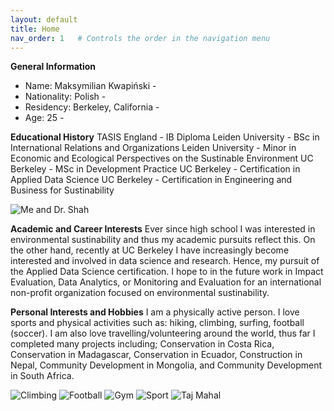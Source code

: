 ```yaml
---
layout: default
title: Home
nav_order: 1   # Controls the order in the navigation menu
---
```


**General Information**
- Name: Maksymilian Kwapiński -
- Nationality: Polish -
- Residency: Berkeley, California -
- Age: 25 -

**Educational History**
TASIS England - IB Diploma
Leiden University - BSc in International Relations and Organizations
Leiden University - Minor in Economic and Ecological Perspectives on the Sustinable Environment
UC Berkeley - MSc in Development Practice
UC Berkeley - Certification in Applied Data Science
UC Berkeley - Certification in Engineering and Business for Sustinability

![Me and Dr. Shah](/Images/MDP.jpeg)

**Academic and Career Interests**
Ever since high school I was interested in environmental sustinability and thus my academic pursuits reflect this. On the other hand, recently at UC Berkeley I have increasingly become interested and involved in data science and research. Hence, my pursuit of the Applied Data Science certification. I hope to in the future work in Impact Evaluation, Data Analytics, or Monitoring and Evaluation for an international non-profit organization focused on environmental sustinability.

**Personal Interests and Hobbies**
I am a physically active person. I love sports and physical activities such as: hiking, climbing, surfing, football (soccer). I am also love travelling/volunteering around the world, thus far I completed many projects including; Conservation in Costa Rica, Conservation in Madagascar, Conservation in Ecuador, Construction in Nepal, Community Development in Mongolia, and Community Development in South Africa.

![Climbing](/Images/Climbing.JPG)
![Football](/Images/Football.jpg)
![Gym](/Images/Gym.JPG)
![Sport](/Images/Sport.jpeg)
![Taj Mahal](/Images/India.jpeg)
